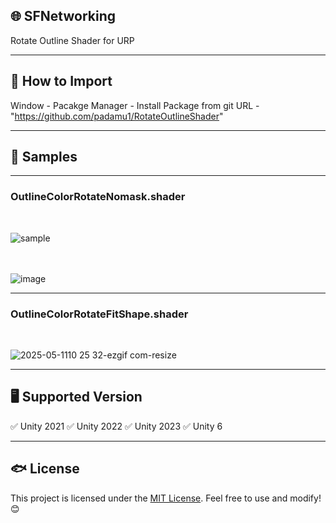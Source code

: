 ## 🌐 SFNetworking

Rotate Outline Shader for URP

---

## 📌 How to Import

Window - Pacakge Manager - Install Package from git URL - "https://github.com/padamu1/RotateOutlineShader"

---

## 📌 Samples

---
### OutlineColorRotateNomask.shader

<br/>

![sample](https://github.com/user-attachments/assets/a75bfa48-ab51-4380-a0cb-0934b30b7637)
<br/>
<br/>
<br/>

![image](https://github.com/user-attachments/assets/2367c3da-8647-4dbf-acc1-32782bd31743)
<br/>

---
### OutlineColorRotateFitShape.shader

<br/>

![2025-05-1110 25 32-ezgif com-resize](https://github.com/user-attachments/assets/0bfefd7b-50e7-428a-87da-a35f9d9bfa72)
<br/>

---

## 🖥️ Supported Version

✅ Unity 2021
✅ Unity 2022
✅ Unity 2023
✅ Unity 6

---

## 🐟 License  
This project is licensed under the [MIT License](LICENSE). Feel free to use and modify! 😊  



